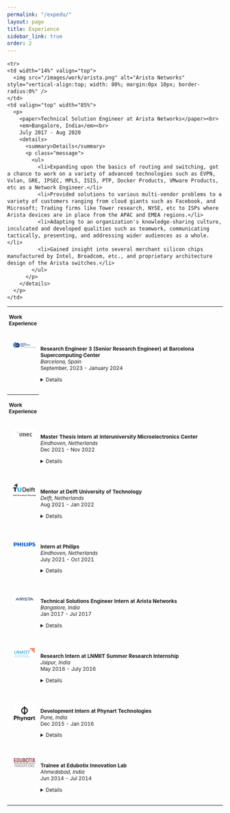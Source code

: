 ```yaml
---
permalink: "/expedu/"
layout: page
title: Experience
sidebar_link: true
order: 2
---
```


<style>
  table {
    margin-bottom: 1rem;
    width: 100%;
    font-size: 85%;
    border: 0px solid $border-color;
    border-collapse: collapse;
  }

  td,
  th {
    padding: 1rem .25rem;
    border: 0px solid $border-color;
  }

  th {
    text-align: left;
  }

  tbody tr:nth-child(odd) td,
  tbody tr:nth-child(odd) th {
    background-color: transparent;
  }

  paper {
    color: #;
    font-weight: bold;
  }
</style>

<table width="100%" align="center" border="0" cellspacing="0" cellpadding="20">
  <tr>
    <th>Work Experience</th>
  </tr>
  <tr>
    <td width="14%" valign="top">
      <img src="/images/work/bsc.png" alt="Barcelona Supercomputing Center" style="vertical-align:top; width: 80%; margin:0px 10px; border-radius:0%" />
    </td>
    <td valign="top" width="85%">
      <p>
        <paper>Research Engineer 3 (Senior Research Engineer) at Barcelona Supercomputing Center</paper><br>
        <em>Barcelona, Spain</em><br>
        September, 2023 - January 2024
        <details>
          <summary>Details</summary>
          <p class="message">
            <ul>
              <li>Worked on designing a software hardware (PS-PL) framework with Zynq ultra-scale MPSoC and accelerated algorithms for a microsatellite.</li>
              <li>Reviewed papers for the DATE conference 2024 on computer architecture and EDA tools. Gave appropriate feedback to improve on these papers.</li>
              <li>Worked on pipelining kernels of the algorithm with no data dependency with Dynamic function exchange and Partial dynamic reconfiguration features offered by the Zynq Ultrascale+.</li>
              <li>Resolved bugs on the kernel, rootfs, drivers, device tree, deployed and tested openmp, fpga manager and utils on petalinux builds.</li>
              <li>Setup the MPSoC available across VPN by setting it up on the existing networking infrastructure at BSC enabling remote deployment, orchestration, build over tftp and debugging (over ethernet and Serial connections).</li>
              <li>Xilinx UltraScale MPSOC, Vitis & Vivado Development, PetaLinux, SDSoC & SDAccel Xilinx development, device tree configuration, Arm Cortex A53, Arm cortex R5, Kernel & rootfs build.</li>
            </ul>
          </p>
        </details>
      </p>
    </td>
  </tr>


    <tr>
    <td width="14%" valign="top">
      <img src="/images/work/arista.png" alt="Arista Networks" style="vertical-align:top; width: 80%; margin:0px 10px; border-radius:0%" />
    </td>
    <td valign="top" width="85%">
      <p>
        <paper>Technical Solution Engineer at Arista Networks</paper><br>
        <em>Bangalore, India</em><br>
        July 2017 - Aug 2020
        <details>
          <summary>Details</summary>
          <p class="message">
            <ul>
              <li>Expanding upon the basics of routing and switching, got a chance to work on a variety of advanced technologies such as EVPN, Vxlan, GRE, IPSEC, MPLS, ISIS, PTP, Docker Products, VMware Products, etc as a Network Engineer.</li>
              <li>Provided solutions to various multi-vendor problems to a variety of customers ranging from cloud giants such as Facebook, and Microsoft; Trading firms like Tower research, NYSE, etc to ISPs where Arista devices are in place from the APAC and EMEA regions.</li>
              <li>Adapting to an organization's knowledge-sharing culture, inculcated and developed qualities such as teamwork, communicating tactically, presenting, and addressing wider audiences as a whole.</li>
              <li>Gained insight into several merchant silicon chips manufactured by Intel, Broadcom, etc., and proprietary architecture design of the Arista switches.</li>
            </ul>
          </p>
        </details>
      </p>
    </td>
  </tr>

  <tr>
    <th>Work Experience</th>
  </tr>
<tr>
  <td width="14%" valign="top">
    <img src="/images/work/imec.png" alt="Interuniversity Microelectronics Center" style="vertical-align:top; width: 80%; margin:0px 10px; border-radius:0%" />
  </td>
  <td valign="top" width="85%">
    <p>
      <paper>Master Thesis Intern at Interuniversity Microelectronics Center</paper><br>
      <em>Eindhoven, Netherlands</em><br>
      Dec 2021 - Nov 2022
      <details>
        <summary>Details</summary>
        <p class="message">
          <ul>
            <li>Worked on designing a tool for efficient mapping of spiking neural networks on a neuromorphic chip (SENeCA).</li>
            <li>Compared optimization algorithms for single and multi-objective optimization, improving tool efficiency significantly.</li>
            <li>Published papers at HiPEAC and IEEE WCCI conferences.</li>
            <li>Gained expertise in hardware modeling, event-based simulator design, and spiking neural networks.</li>
            <li>Collaborated with IMEC on European projects TEMPO and ANDANTE.</li>
          </ul>
        </p>
      </details>
    </p>
  </td>
</tr>

<tr>
  <td width="14%" valign="top">
    <img src="/images/work/tudelft.png" alt="Delft University of Technology" style="vertical-align:top; width: 80%; margin:0px 10px; border-radius:0%" />
  </td>
  <td valign="top" width="85%">
    <p>
      <paper>Mentor at Delft University of Technology</paper><br>
      <em>Delft, Netherlands</em><br>
      Aug 2021 - Jan 2022
      <details>
        <summary>Details</summary>
        <p class="message">
          <ul>
            <li>Mentored computer engineering and embedded systems students.</li>
            <li>Organized events to facilitate student interaction and learning.</li>
          </ul>
        </p>
      </details>
    </p>
  </td>
</tr>

<tr>
  <td width="14%" valign="top">
    <img src="/images/work/philips.png" alt="Philips" style="vertical-align:top; width: 80%; margin:0px 10px; border-radius:0%" />
  </td>
  <td valign="top" width="85%">
    <p>
      <paper>Intern at Philips</paper><br>
      <em>Eindhoven, Netherlands</em><br>
      July 2021 - Oct 2021
      <details>
        <summary>Details</summary>
        <p class="message">
          <ul>
            <li>Worked on hardware modeling using machine learning for X-RAY systems.</li>
            <li>Supported by the Vivaldy EU project.</li>
          </ul>
        </p>
      </details>
    </p>
  </td>
</tr>

<tr>
  <td width="14%" valign="top">
    <img src="/images/work/arista.png" alt="Arista Networks" style="vertical-align:top; width: 80%; margin:0px 10px; border-radius:0%" />
  </td>
  <td valign="top" width="85%">
    <p>
      <paper>Technical Solutions Engineer Intern at Arista Networks</paper><br>
      <em>Bangalore, India</em><br>
      Jan 2017 - Jul 2017
      <details>
        <summary>Details</summary>
        <p class="message">
          <ul>
            <li>Learned networking protocols and technologies.</li>
            <li>Worked on a project for dynamic detection of DDoS attacks.</li>
          </ul>
        </p>
      </details>
    </p>
  </td>
</tr>

<tr>
  <td width="14%" valign="top">
    <img src="/images/work/lnmiit.png" alt="LNMIIT Summer Research Internship" style="vertical-align:top; width: 80%; margin:0px 10px; border-radius:0%" />
  </td>
  <td valign="top" width="85%">
    <p>
      <paper>Research Intern at LNMIIT Summer Research Internship</paper><br>
      <em>Jaipur, India</em><br>
      May 2016 - July 2016
      <details>
        <summary>Details</summary>
        <p class="message">
          <ul>
            <li>Worked on game theory and wireless communication models.</li>
            <li>Analyzed signal-to-noise ratio using MATLAB.</li>
          </ul>
        </p>
      </details>
    </p>
  </td>
</tr>

<tr>
  <td width="14%" valign="top">
    <img src="/images/work/phynart.png" alt="Phynart Technologies" style="vertical-align:top; width: 80%; margin:0px 10px; border-radius:0%" />
  </td>
  <td valign="top" width="85%">
    <p>
      <paper>Development Intern at Phynart Technologies</paper><br>
      <em>Pune, India</em><br>
      Dec 2015 - Jan 2016
      <details>
        <summary>Details</summary>
        <p class="message">
          <ul>
            <li>Developed automation module for home network setup.</li>
            <li>Worked with Realtek and Mediatek wireless adapters.</li>
          </ul>
        </p>
      </details>
    </p>
  </td>
</tr>

<tr>
  <td width="14%" valign="top">
    <img src="/images/work/edubotix.png" alt="Edubotix Innovation Lab" style="vertical-align:top; width: 80%; margin:0px 10px; border-radius:0%" />
  </td>
  <td valign="top" width="85%">
    <p>
      <paper>Trainee at Edubotix Innovation Lab</paper><br>
      <em>Ahmedabad, India</em><br>
      Jun 2014 - Jul 2014
      <details>
        <summary>Details</summary>
        <p class="message">
            - Worked with ATMEL microcontroller and AVR embedded C.
            - Contributed to projects involving sensory modules and robotics.
          </ul>
        </p>
      </details>
    </p>
  </td>
</tr>
  

  </table>